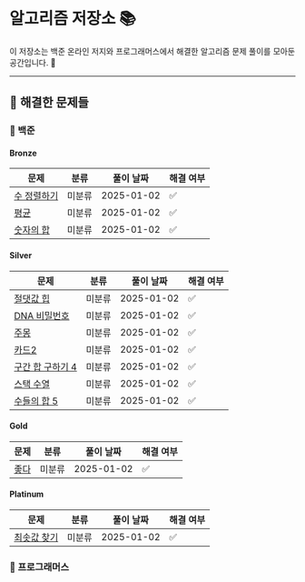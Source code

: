 
# 알고리즘 저장소 📚

이 저장소는 백준 온라인 저지와 프로그래머스에서 해결한 알고리즘 문제 풀이를 모아둔 공간입니다. 🚀

---

## 📝 해결한 문제들
### 📌 백준

#### Bronze
| **문제** | **분류** | **풀이 날짜** | **해결 여부** |
|----------|----------|---------------|---------------|
| [수 정렬하기](https://www.acmicpc.net/problem/수 정렬하기) | 미분류 | 2025-01-02 | ✅ |
| [평균](https://www.acmicpc.net/problem/평균) | 미분류 | 2025-01-02 | ✅ |
| [숫자의 합](https://www.acmicpc.net/problem/숫자의 합) | 미분류 | 2025-01-02 | ✅ |

#### Silver
| **문제** | **분류** | **풀이 날짜** | **해결 여부** |
|----------|----------|---------------|---------------|
| [절댓값 힙](https://www.acmicpc.net/problem/절댓값 힙) | 미분류 | 2025-01-02 | ✅ |
| [DNA 비밀번호](https://www.acmicpc.net/problem/DNA 비밀번호) | 미분류 | 2025-01-02 | ✅ |
| [주몽](https://www.acmicpc.net/problem/주몽) | 미분류 | 2025-01-02 | ✅ |
| [카드2](https://www.acmicpc.net/problem/카드2) | 미분류 | 2025-01-02 | ✅ |
| [구간 합 구하기 4](https://www.acmicpc.net/problem/구간 합 구하기 4) | 미분류 | 2025-01-02 | ✅ |
| [스택 수열](https://www.acmicpc.net/problem/스택 수열) | 미분류 | 2025-01-02 | ✅ |
| [수들의 합 5](https://www.acmicpc.net/problem/수들의 합 5) | 미분류 | 2025-01-02 | ✅ |

#### Gold
| **문제** | **분류** | **풀이 날짜** | **해결 여부** |
|----------|----------|---------------|---------------|
| [좋다](https://www.acmicpc.net/problem/좋다) | 미분류 | 2025-01-02 | ✅ |

#### Platinum
| **문제** | **분류** | **풀이 날짜** | **해결 여부** |
|----------|----------|---------------|---------------|
| [최솟값 찾기](https://www.acmicpc.net/problem/최솟값 찾기) | 미분류 | 2025-01-02 | ✅ |

### 📌 프로그래머스


